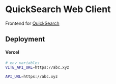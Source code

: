 # QuickSearch Web Client
Frontend for [QuickSearch](https://github.com/ac5tin/quicksearch)


## Deployment
#### Vercel
```sh
# env variables
VITE_API_URL=https://abc.xyz

API_URL=https://abc.xyz
```